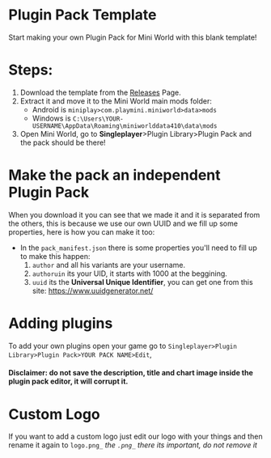 # Plugin Pack Template
Start making your own Plugin Pack for Mini World with this blank template!

# Steps:
1. Download the template from the [Releases](https://github.com/MWH-json/plugin-pack-template/releases) Page.
2. Extract it and move it to the Mini World main mods folder:
    * Android is ```miniplay>com.playmini.miniworld>data>mods```
    * Windows is ```C:\Users\YOUR-USERNAME\AppData\Roaming\miniworlddata410\data\mods```
3. Open Mini World, go to **Singleplayer**>Plugin Library>Plugin Pack and the pack should be there!

# Make the pack an independent Plugin Pack
When you download it you can see that we made it and it is separated from the others, this is because we use our own UUID and we fill up some properties, here is how you can make it too:

* In the ```pack_manifest.json``` there is some properties you'll need to fill up to make this happen:
    1. ```author``` and all his variants are your username.
    2. ```authoruin``` its your UID, it starts with 1000 at the beggining.
    3. ```uuid``` its the **Universal Unique Identifier**, you can get one from this site: https://www.uuidgenerator.net/
    
# Adding plugins

To add your own plugins open your game go to ```Singleplayer>Plugin Library>Plugin Pack>YOUR PACK NAME>Edit```, 
#### Disclaimer: do not save the description, title and chart image inside the plugin pack editor, it will corrupt it.


# Custom Logo
If you want to add a custom logo just edit our logo with your things and then rename it again to ```logo.png_``` *the ```.png_``` there its important, do not remove it*
